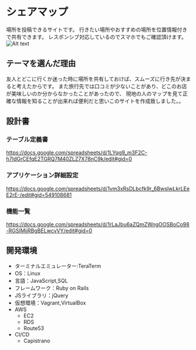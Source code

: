 # シェアマップ
 場所を投稿できるサイトです。
 行きたい場所やおすすめの場所を位置情報付きで共有できます。
 レスポンシブ対応しているのでスマホでもご確認頂けます。
![Alt text](/app/assets/imges/reademe.png)

## テーマを選んだ理由
 友人とどこに行くか迷った時に場所を共有しておけば、スムーズに行き先が決まると考えたからです。
 また旅行先では口コミが少ないことがあり、どこのお店が美味しいのか分からなかったことがあったので、
現地の人のマップを見て正確な情報を知ることが出来れば便利だと思いこのサイトを作成致しました。。

## 設計書
### テーブル定義書
<https://docs.google.com/spreadsheets/d/1LYqg9_m3F2C-h7IdGrCEfqE2TGRQ7M40ZLZ7X78nC9k/edit#gid=0>

### アプリケーション詳細設定
<https://docs.google.com/spreadsheets/d/1vm3xRsDLbcfk9r_6BwsIwLkrLEeE2rE-/edit#gid=549108681>

### 機能一覧
<https://docs.google.com/spreadsheets/d/1rLaJbu6aZQmZWngOOSBoCo98-RGSIMjjRBgBELwcvVY/edit#gid=0>

## 開発環境
- ターミナルエミュレーター:TeraTerm
- OS：Linux
- 言語：JavaScript,SQL
- フレームワーク：Ruby on Rails
- JSライブラリ：jQuery
- 仮想環境：Vagrant,VirtualBox
- AWS
  - EC2
  - RDS
  - Route53
- CI/CD
  - Capistrano
